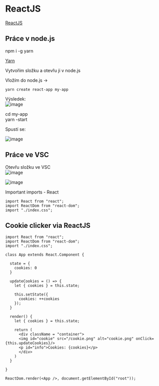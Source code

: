 # ReactJS

<a href="https://reactjs.org/docs/getting-started.html">ReactJS</a>

Práce v node.js
---
npm i -g yarn<br>

<a href="https://create-react-app.dev/docs/getting-started/">Yarn</a>

Vytvořím složku a otevřu ji v node.js

Vložím do node.js ->
```
yarn create react-app my-app
```
Výsledek:<br>
![image](https://user-images.githubusercontent.com/90755554/151770217-ea08a299-d8fe-4c83-9f01-57aac8b00d91.png)

cd my-app<br>
yarn -start<br>

Spustí se: <br>

![image](https://user-images.githubusercontent.com/90755554/151770864-e45bd9e0-1f5d-424a-955a-f59cff4f0f49.png)

Práce ve VSC
---
Otevřu složku ve VSC<br>
![image](https://user-images.githubusercontent.com/90755554/151771242-05affea3-25d4-4e22-b262-bd812716ef84.png)

![image](https://user-images.githubusercontent.com/90755554/151772681-9ce31d01-b1c8-44c0-bfa3-450077a273ff.png)

Important imports - React
```
import React from "react";
import ReactDom from "react-dom";
import "./index.css";
```
Cookie clicker via ReactJS
---

```
import React from "react";
import ReactDom from "react-dom";
import "./index.css";

class App extends React.Component {

  state = {
    cookies: 0
  }

  updateCookies = () => {
    let { cookies } = this.state;

    this.setState({
      cookies: ++cookies
    });
  }

  render() {
    let { cookies } = this.state;

    return (
      <div className = "container">
      <img id="cookie" src="/cookie.png" alt="cookie.png" onClick={this.updateCookies}/>
      <p id="info">Cookies: {cookies}</p>
      </div>
    )
  }

}

ReactDom.render(<App />, document.getElementById("root"));

```
